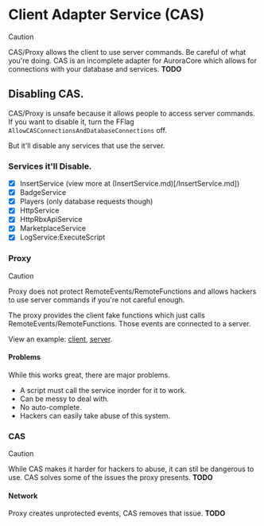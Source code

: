 # Client Adapter Service (CAS)
> [!CAUTION]
> CAS/Proxy allows the client to use server commands. Be careful of what you're doing.
CAS is an incomplete adapter for AuroraCore which allows for connections with your database and services.
**TODO**

## Disabling CAS.
CAS/Proxy is unsafe because it allows people to access server commands. If you want to disable it, turn the FFlag `AllowCASConnectionsAndDatabaseConnections` off.

But it'll disable any services that use the server.

### Services it'll Disable.
- [x] InsertService (view more at (InsertService.md)[/InsertService.md])
- [x] BadgeService
- [x] Players (only database requests though)
- [x] HttpService
- [x] HttpRbxApiService
- [x] MarketplaceService
- [x] LogService:ExecuteScript

### Proxy
> [!CAUTION]
> Proxy does not protect RemoteEvents/RemoteFunctions and allows hackers to use server commands if you're not careful enough.

The proxy provides the client fake functions which just calls RemoteEvents/RemoteFunctions.
Those events are connected to a server.

View an example: [client](/src/main/Services/InsertService.luau), [server](/src/server/Services/InsertService.luau).

#### Problems
While this works great, there are major problems.
* A script must call the service inorder for it to work.
* Can be messy to deal with.
* No auto-complete.
* Hackers can easily take abuse of this system.

### CAS
> [!CAUTION]
> While CAS makes it harder for hackers to abuse, it can stil be dangerous to use.
CAS solves some of the issues the proxy presents. **TODO**

#### Network
Proxy creates unprotected events, CAS removes that issue.
**TODO**